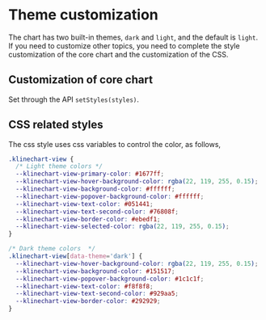 # Theme customization

The chart has two built-in themes, `dark` and `light`, and the default is `light`. If you need to customize other topics, you need to complete the style customization of the core chart and the customization of the CSS.

## Customization of core chart

Set through the API `setStyles(styles)`.

## CSS related styles

The css style uses css variables to control the color, as follows,

```css
.klinechart-view {
  /* Light theme colors */
  --klinechart-view-primary-color: #1677ff;
  --klinechart-view-hover-background-color: rgba(22, 119, 255, 0.15);
  --klinechart-view-background-color: #ffffff;
  --klinechart-view-popover-background-color: #ffffff;
  --klinechart-view-text-color: #051441;
  --klinechart-view-text-second-color: #76808f;
  --klinechart-view-border-color: #ebedf1;
  --klinechart-view-selected-color: rgba(22, 119, 255, 0.15);
}

/* Dark theme colors  */
.klinechart-view[data-theme='dark'] {
  --klinechart-view-hover-background-color: rgba(22, 119, 255, 0.15);
  --klinechart-view-background-color: #151517;
  --klinechart-view-popover-background-color: #1c1c1f;
  --klinechart-view-text-color: #f8f8f8;
  --klinechart-view-text-second-color: #929aa5;
  --klinechart-view-border-color: #292929;
}
```
